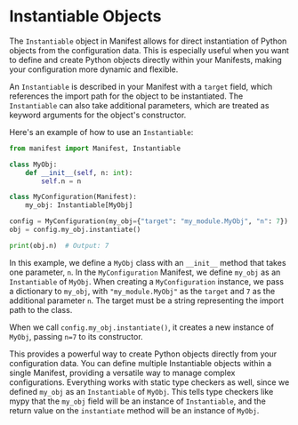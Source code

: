 # Instantiable Objects

The `Instantiable` object in Manifest allows for direct instantiation of Python objects from the configuration data. This is especially useful when you want to define and create Python objects directly within your Manifests, making your configuration more dynamic and flexible.

An `Instantiable` is described in your Manifest with a `target` field, which references the import path for the object to be instantiated. The `Instantiable` can also take additional parameters, which are treated as keyword arguments for the object's constructor.

Here's an example of how to use an `Instantiable`:

```python
from manifest import Manifest, Instantiable

class MyObj:
    def __init__(self, n: int):
        self.n = n

class MyConfiguration(Manifest):
    my_obj: Instantiable[MyObj]

config = MyConfiguration(my_obj={"target": "my_module.MyObj", "n": 7})
obj = config.my_obj.instantiate()

print(obj.n)  # Output: 7
```

In this example, we define a `MyObj` class with an `__init__` method that takes one parameter, `n`. In the `MyConfiguration` Manifest, we define `my_obj` as an `Instantiable` of `MyObj`. When creating a `MyConfiguration` instance, we pass a dictionary to `my_obj`, with `"my_module.MyObj"` as the `target` and `7` as the additional parameter `n`. The target must be a string representing the import path to the class.

When we call `config.my_obj.instantiate()`, it creates a new instance of `MyObj`, passing `n=7` to its constructor.

This provides a powerful way to create Python objects directly from your configuration data. You can define multiple Instantiable objects within a single Manifest, providing a versatile way to manage complex configurations. Everything works with static type checkers as well, since we defined `my_obj` as an `Instantiable` of `MyObj`. This tells type checkers like mypy that the `my_obj` field will be an instance of `Instantiable`, and the return value on the `instantiate` method will be an instance of `MyObj`.